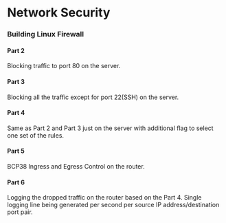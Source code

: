# Network Security 

### Building Linux Firewall

#### Part 2

Blocking traffic to port 80 on the server.

#### Part 3

Blocking all the traffic except for port 22(SSH) on the server.

#### Part 4

Same as Part 2 and Part 3 just on the server with additional flag to select one set of the rules.

#### Part 5

BCP38 Ingress and Egress Control on the router.

#### Part 6

Logging the dropped traffic on the router based on the Part 4. Single logging line being generated per second per source IP address/destination port pair. 


